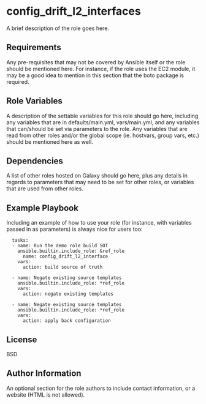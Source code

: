 # config_drift_l2_interfaces

A brief description of the role goes here.

## Requirements

Any pre-requisites that may not be covered by Ansible itself or the role should be mentioned here. For instance, if the role uses the EC2 module, it may be a good idea to mention in this section that the boto package is required.

## Role Variables

A description of the settable variables for this role should go here, including any variables that are in defaults/main.yml, vars/main.yml, and any variables that can/should be set via parameters to the role. Any variables that are read from other roles and/or the global scope (ie. hostvars, group vars, etc.) should be mentioned here as well.

## Dependencies

A list of other roles hosted on Galaxy should go here, plus any details in regards to parameters that may need to be set for other roles, or variables that are used from other roles.

## Example Playbook

Including an example of how to use your role (for instance, with variables passed in as parameters) is always nice for users too:
```
  tasks:
  - name: Run the demo role build SOT
    ansible.builtin.include_role: &ref_role
      name: config_drift_l2_interface
    vars:
      action: build source of truth

  - name: Negate existing source templates
    ansible.builtin.include_role: *ref_role
    vars:
      action: negate existing templates

  - name: Negate existing source templates
    ansible.builtin.include_role: *ref_role
    vars:
      action: apply back configuration
```

## License

BSD

## Author Information

An optional section for the role authors to include contact information, or a website (HTML is not allowed).
